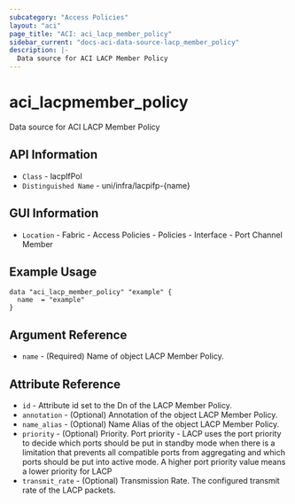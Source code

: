 ```yaml
---
subcategory: "Access Policies"
layout: "aci"
page_title: "ACI: aci_lacp_member_policy"
sidebar_current: "docs-aci-data-source-lacp_member_policy"
description: |-
  Data source for ACI LACP Member Policy
---
```


# aci_lacpmember_policy #

Data source for ACI LACP Member Policy

## API Information ##

* `Class` - lacpIfPol
* `Distinguished Name` - uni/infra/lacpifp-{name}

## GUI Information ##

* `Location` - Fabric - Access Policies - Policies - Interface - Port Channel Member

## Example Usage ##

```hcl
data "aci_lacp_member_policy" "example" {
  name  = "example"
}
```

## Argument Reference ##

* `name` - (Required) Name of object LACP Member Policy.

## Attribute Reference ##
* `id` - Attribute id set to the Dn of the LACP Member Policy.
* `annotation` - (Optional) Annotation of the object LACP Member Policy.
* `name_alias` - (Optional) Name Alias of the object LACP Member Policy.
* `priority` - (Optional) Priority. Port priority - LACP uses the port priority to decide which ports should be put in standby mode when there is a limitation that prevents all compatible ports from aggregating and which ports should be put into active mode. A higher port priority value means a lower priority for LACP
* `transmit_rate` - (Optional) Transmission Rate. The configured transmit rate of the LACP packets.
